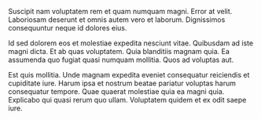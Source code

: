 Suscipit nam voluptatem rem et quam numquam magni. Error at velit. Laboriosam deserunt et omnis autem vero et laborum. Dignissimos consequuntur neque id dolores eius.
 Id sed dolorem eos et molestiae expedita nesciunt vitae. Quibusdam ad iste magni dicta. Et ab quas voluptatem. Quia blanditiis magnam quia. Ea assumenda quo fugiat quasi numquam mollitia. Quos ad voluptas aut.
 Est quis mollitia. Unde magnam expedita eveniet consequatur reiciendis et cupiditate iure. Harum ipsa et nostrum beatae pariatur voluptas harum consequatur tempore. Quae quaerat molestiae quia ea magni quia. Explicabo qui quasi rerum quo ullam. Voluptatem quidem et ex odit saepe iure.